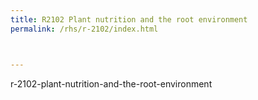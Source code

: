 ```yaml
---
title: R2102 Plant nutrition and the root environment
permalink: /rhs/r-2102/index.html



---
```


<p>r-2102-plant-nutrition-and-the-root-environment</p>

